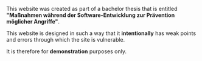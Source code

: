 <p>This website was created as part of a bachelor thesis that is entitled <b>"Maßnahmen während der Software-Entwicklung zur Prävention möglicher Angriffe"</b>.</p>
<p>This website is designed in such a way that it <b>intentionally</b> has weak points and errors through which the site is vulnerable.</p>
<p>It is therefore for <b>demonstration</b> purposes only.</p>
